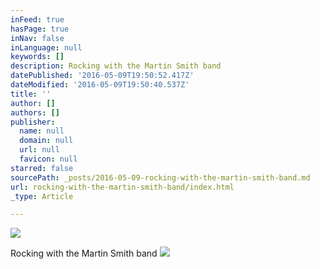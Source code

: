 ```yaml
---
inFeed: true
hasPage: true
inNav: false
inLanguage: null
keywords: []
description: Rocking with the Martin Smith band
datePublished: '2016-05-09T19:50:52.417Z'
dateModified: '2016-05-09T19:50:40.537Z'
title: ''
author: []
authors: []
publisher:
  name: null
  domain: null
  url: null
  favicon: null
starred: false
sourcePath: _posts/2016-05-09-rocking-with-the-martin-smith-band.md
url: rocking-with-the-martin-smith-band/index.html
_type: Article

---
```

![](https://the-grid-user-content.s3-us-west-2.amazonaws.com/92eeffd7-52be-4401-bb88-a5c76df4d468.jpg)

Rocking with the Martin Smith band
![](https://the-grid-user-content.s3-us-west-2.amazonaws.com/0af308aa-20e9-4b35-b323-20d9260817dd.jpg)